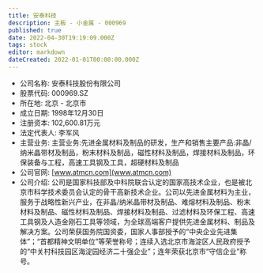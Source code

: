 ```yaml
---
title: 安泰科技
description: 主板 - 小金属 - 000969
published: true
date: 2022-04-30T19:19:09.000Z
tags: stock
editor: markdown
dateCreated: 2022-01-01T00:00:00.000Z
---
```


- 公司名称: 安泰科技股份有限公司
- 股票代码: 000969.SZ
- 所在地: 北京 - 北京市
- 成立日期: 1998年12月30日
- 注册资本: 102,600.81万元
- 法定代表人: 李军风
- 主营业务: 主营业务:先进金属材料及制品的研发，生产和销售主要产品:非晶/纳米晶带材及制品，粉末材料及制品，磁性材料及制品，焊接材料及制品，环保装备与工程，高速工具钢及工具，超硬材料及制品
- 公司官网: [www.atmcn.com](www.atmcn.com)
- 公司介绍: 公司是国家科技部及中科院联合认定的国家高技术企业，也是被北京市科学技术委员会认定的骨干高新技术企业。公司以先进金属材料为主业，服务于战略性新兴产业，在非晶/纳米晶带材及制品、难熔材料及制品、粉末材料及制品、磁性材料及制品、焊接材料及制品、过滤材料及环保工程、高速工具钢及人造金刚石工具等领域，为全球高端客户提供先进金属材料、制品及解决方案。公司荣获国务院国资委，国家人事部授予的“中央企业先进集体”；“首都精神文明单位”等荣誉称号；连续入选北京市海淀区人民政府授予的“中关村科技园区海淀园经济二十强企业”；连年荣获北京市“守信企业”称号。


